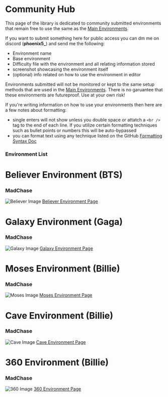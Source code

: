 # Community Hub
This page of the library is dedicated to community submitted environments that remain free to use the same as the [Main Environments](https://github.com/Phoenix-BS/BSCEL/tree/main/Main%20Environments).

If you want to submit something here for public access you can dm me on discord (**phoenix5_**) and send me the following:
- Environment name
- Base environment
- Difficulty file with the environment and all relating information stored
- screenshot showcasing the environment itself
- (optional) info related on how to use the environment in editor

Environments submitted will not be monitored or kept to the same setup methods that are used in the [Main Environments](https://github.com/Phoenix-BS/BSCEL/tree/main/Main%20Environments). There is no garuantee that these environments are futureproof. Use at your own risk!

If you're writing information on how to use your environments then here are a few notes about formatting:
- single enters will not show unless you double space or attatch a `<br />` tag to the end of each line. If you utilize certain formatting techniques such as bullet points or numbers this will be auto-bypassed
- you can format text using any technique listed on the GitHub [Formatting Syntax Doc](https://docs.github.com/en/get-started/writing-on-github/getting-started-with-writing-and-formatting-on-github/basic-writing-and-formatting-syntax#styling-text)

### Environment List

# Believer Environment (BTS)
### MadChase
![Believer Image](https://github.com/Phoenix-BS/BSCEL/blob/main/Community%20Environments/Believer/PIC.png)
[Believer Environment Page](https://github.com/Phoenix-BS/BSCEL/tree/main/Community%20Environments/Believer)
# Galaxy Environment (Gaga)
### MadChase
![Galaxy Image](https://github.com/Phoenix-BS/BSCEL/blob/main/Community%20Environments/Galaxy/PIC.png)
[Galaxy Environment Page](https://github.com/Phoenix-BS/BSCEL/tree/main/Community%20Environments/Galaxy)
# Moses Environment (Billie)
### MadChase
![Moses Image](https://github.com/Phoenix-BS/BSCEL/blob/main/Community%20Environments/Moses/PIC.png)
[Moses Environment Page](https://github.com/Phoenix-BS/BSCEL/tree/main/Community%20Environments/Moses)
# Cave Environment (Billie)
### MadChase
![Cave Image](https://github.com/Phoenix-BS/BSCEL/blob/main/Community%20Environments/Cave/PIC.png)
[Cave Environment Page](https://github.com/Phoenix-BS/BSCEL/tree/main/Community%20Environments/Cave)
# 360 Environment (Billie)
### MadChase
![360 Image](https://github.com/Phoenix-BS/BSCEL/blob/main/Community%20Environments/360/PIC.png)
[360 Environment Page](https://github.com/Phoenix-BS/BSCEL/tree/main/Community%20Environments/360)